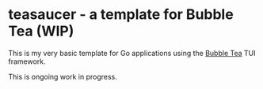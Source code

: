 # teasaucer - a template for Bubble Tea (WIP)

This is my very basic template for Go applications using the [Bubble Tea](https://github.com/charmbracelet/bubbletea) TUI framework.

This is ongoing work in progress.
